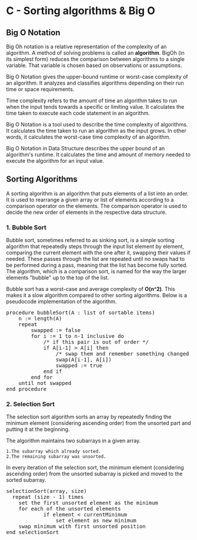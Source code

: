 <h1>C - Sorting algorithms & Big O</h1>

<h2>Big O Notation</h2>
<p>Big Oh notation is a relative representation of the complexity of an algorithm.
A method of solving problems is called an <b>algorithm</b>. BigOh (in its simplest form)
 reduces the comparison between algorithms to a single variable. That variable is chosen
 based on observations or assumptions.</p>

<p>Big O Notation gives the upper-bound runtime or worst-case complexity of an algorithm.
 It analyzes and classifies algorithms depending on their run time or space requirements.

Time complexity refers to the amount of time an algorithm takes to run when the input tends
 towards a specific or limiting value. It calculates the time taken to execute each code 
statement in an algorithm.

Big O Notation is a tool used to describe the time complexity of algorithms. It calculates 
the time taken to run an algorithm as the input grows. In other words, it calculates the 
worst-case time complexity of an algorithm. 

Big O Notation in Data Structure describes the upper bound of an algorithm's runtime. It 
calculates the time and amount of memory needed to execute the algorithm for an input value.</p>

<h2>Sorting Algorithms</h2>
<p>A sorting algorithm is an algorithm that puts elements of a list into an order. It is used to
 rearrange a given array or list of elements according to a comparison operator on the elements.
 The comparison operator is used to decide the new order of elements in the respective data structure.</p>

<h3>1. Bubble Sort</h3>
<p>Bubble sort, sometimes referred to as sinking sort, is a simple sorting algorithm that repeatedly steps 
through the input list element by element, comparing the current element with the one after it, swapping 
their values if needed. These passes through the list are repeated until no swaps had to be performed during 
a pass, meaning that the list has become fully sorted. The algorithm, which is a comparison sort, is named 
for the way the larger elements "bubble" up to the top of the list.</p>

<p>Bubble sort has a worst-case and average complexity of <b>O(n^2)</b>. This makes it a slow algorithm compared
to other sorting algorithms. Below is a pseudocode implementation of the algorithm.</p>

<pre>
procedure bubbleSort(A : list of sortable items)
    n := length(A)
    repeat
        swapped := false
        for i := 1 to n-1 inclusive do
            /* if this pair is out of order */
            if A[i-1] > A[i] then
                /* swap them and remember something changed */
                swap(A[i-1], A[i])
                swapped := true
            end if
        end for
    until not swapped
end procedure
</pre>

<h3>2. Selection Sort</h3>
<p>The selection sort algorithm sorts an array by repeatedly finding the minimum element (considering ascending order)
 from the unsorted part and putting it at the beginning. 

The algorithm maintains two subarrays in a given array.

	1.The subarray which already sorted. 
	2.The remaining subarray was unsorted.

In every iteration of the selection sort, the minimum element (considering ascending order) from the unsorted subarray
 is picked and moved to the sorted subarray. 

<pre>
selectionSort(array, size)
  repeat (size - 1) times
  	set the first unsorted element as the minimum
  	for each of the unsorted elements
    		if element < currentMinimum
      			set element as new minimum
  	swap minimum with first unsorted position
end selectionSort
</pre>
